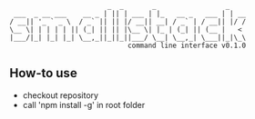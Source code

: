```
                        _  _       _                 _
 ___  _ __ ___    __ _ | || | ___ | |_   __ _   ___ | | __
/ __|| '_ ` _ \  / _` || || |/ __|| __| / _` | / __|| |/ /
\__ \| | | | | || (_| || || |\__ \| |_ | (_| || (__ |   <
|___/|_| |_| |_| \__,_||_||_||___/ \__| \__,_| \___||_|\_\
                             command line interface v0.1.0
```

## How-to use
- checkout repository
- call 'npm install -g' in root folder